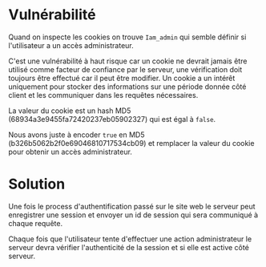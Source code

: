 # Vulnérabilité

Quand on inspecte les cookies on trouve `Iam_admin` qui semble définir si l'utilisateur a un accès administrateur.

C'est une vulnérabilité à haut risque car un cookie ne devrait jamais être utilisé comme facteur de confiance par le serveur, une vérification doit toujours être effectué car il peut être modifier.
Un cookie a un intérêt uniquement pour stocker des informations sur une période donnée côté client et les communiquer dans les requêtes nécessaires.

La valeur du cookie est un hash MD5 (68934a3e9455fa72420237eb05902327) qui est égal à `false`.

Nous avons juste à encoder `true` en MD5 (b326b5062b2f0e69046810717534cb09) et remplacer la valeur du cookie pour obtenir un accès administrateur.

# Solution

Une fois le process d'authentification passé sur le site web le serveur peut enregistrer une session et envoyer un id de session qui sera communiqué à chaque requête.

Chaque fois que l'utilisateur tente d'effectuer une action administrateur le serveur devra vérifier l'authenticité de la session et si elle est active côté serveur.